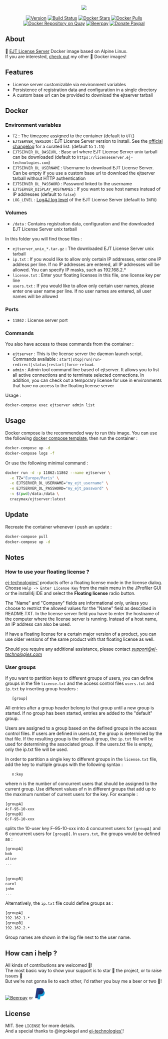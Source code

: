 <p align="center"><a href="https://github.com/crazy-max/docker-ejtserver" target="_blank"><img height="128"src="https://raw.githubusercontent.com/crazy-max/docker-ejtserver/master/.res/docker-ejtserver.jsp"></a></p>

<p align="center">
  <a href="https://microbadger.com/images/crazymax/ejtserver"><img src="https://images.microbadger.com/badges/version/crazymax/ejtserver.svg?style=flat-square" alt="Version"></a>
  <a href="https://travis-ci.org/crazy-max/docker-ejtserver"><img src="https://img.shields.io/travis/crazy-max/docker-ejtserver/master.svg?style=flat-square" alt="Build Status"></a>
  <a href="https://hub.docker.com/r/crazymax/ejtserver/"><img src="https://img.shields.io/docker/stars/crazymax/ejtserver.svg?style=flat-square" alt="Docker Stars"></a>
  <a href="https://hub.docker.com/r/crazymax/ejtserver/"><img src="https://img.shields.io/docker/pulls/crazymax/ejtserver.svg?style=flat-square" alt="Docker Pulls"></a>
  <a href="https://quay.io/repository/crazymax/ejtserver"><img src="https://quay.io/repository/crazymax/ejtserver/status?style=flat-square" alt="Docker Repository on Quay"></a>
  <a href="https://beerpay.io/crazy-max/docker-ejtserver"><img src="https://img.shields.io/beerpay/crazy-max/docker-ejtserver.svg?style=flat-square" alt="Beerpay"></a>
  <a href="https://www.paypal.com/cgi-bin/webscr?cmd=_s-xclick&hosted_button_id=SD4J26TW97CSU"><img src="https://img.shields.io/badge/donate-paypal-7057ff.svg?style=flat-square" alt="Donate Paypal"></a>
</p>

## About

🐳 [EJT License Server](https://www.ej-technologies.com/license/files) Docker image based on Alpine Linux.<br />
If you are interested, [check out](https://hub.docker.com/r/crazymax/) my other 🐳 Docker images!

## Features

* License server customizable via environment variables
* Persistence of registration data and configuration in a single directory
* A custom base url can be provided to download the ejtserver tarball

## Docker

### Environment variables

* `TZ` : The timezone assigned to the container (default to `UTC`)
* `EJTSERVER_VERSION` : EJT License Server version to install. See the [official changelog](https://www.ej-technologies.com/license/changelog.html) for a curated list. (default to `1.13`)
* `EJTSERVER_DL_BASEURL` : Base url where EJT License Server unix tarball can be downloaded (default to `https://licenseserver.ej-technologies.com`)
* `EJTSERVER_DL_USERNAME` : Username to download EJT License Server. Can be empty if you use a custom base url to download the ejtserver tarball without HTTP authentication
* `EJTSERVER_DL_PASSWORD` : Password linked to the username
* `EJTSERVER_DISPLAY_HOSTNAMES` : If you want to see host names instead of IP addresses (default to `false`)
* `LOG_LEVEL` : [Log4J log level](https://logging.apache.org/log4j/2.x/manual/customloglevels.html) of the EJT License Server (default to `INFO`)

### Volumes

* `/data` : Contains registration data, configuration and the downloaded EJT License Server unix tarball

In this folder you will find those files :

* `ejtserver_unix_*.tar.gz` : The downloaded EJT License Server unix tarball
* `ip.txt` : If you would like to allow only certain IP addresses, enter one IP address per line. If no IP addresses are entered, all IP addresses will be allowed. You can specify IP masks, such as 192.168.2.*
* `license.txt` : Enter your floating licenses in this file, one license key per line
* `users.txt` : If you would like to allow only certain user names, please enter one user name per line. If no user names are entered, all user names will be allowed

### Ports

* `11862` : License server port

### Commands

You also have access to these commands from the container :

* `ejtserver` : This is the license server the daemon launch script. Commands available : `start|stop|run|run-redirect|status|restart|force-reload`.
* `admin` : Admin tool command line based of ejtserver. It allows you to list all active connections and to terminate selected connections. In addition, you can check out a temporary license for use in environments that have no access to the floating license server

Usage :

```bash
docker-compose exec ejtserver admin list
```

## Usage

Docker compose is the recommended way to run this image. You can use the following [docker compose template](docker-compose.yml), then run the container :

```bash
docker-compose up -d
docker-compose logs -f
```

Or use the following minimal command :

```bash
docker run -d -p 11862:11862 --name ejtserver \
  -e TZ="Europe/Paris" \
  -e EJTSERVER_DL_USERNAME="my_ejt_username" \
  -e EJTSERVER_DL_PASSWORD="my_ejt_password" \
  -v $(pwd)/data:/data \
  crazymax/ejtserver:latest
```

## Update

Recreate the container whenever i push an update :

```bash
docker-compose pull
docker-compose up -d
```

## Notes

### How to use your floating license ?

[ej-technologies'](https://www.ej-technologies.com/) products offer a floating license mode in the license dialog. Choose `Help -> Enter License Key` from the main menu in the JProfiler GUI or the install4j IDE and select the <b>Floating license</b> radio button.

The "Name" and "Company" fields are informational only, unless you choose to restrict the allowed values for the "Name" field as described in README.TXT. In the license server field you have to enter the hostname of the computer where the license server is running. Instead of a host name, an IP address can also be used.

If have a floating license for a certain major version of a product, you can use older versions of the same product with that floating license as well.

Should you require any additional assistance, please contact *support@ej-technologies.com*

### User groups

If you want to partition keys to different groups of users, you can define groups in the file `license.txt` and the access control files `users.txt` and `ip.txt` by inserting group headers :

```
   [group]
```

All entries after a group header belong to that group until a new group is started. If no group has been started, entries are added to the "default" group.

Users are assigned to a group based on the defined groups in the access control files. If users are defined in users.txt, the group is determined by the that file. If the resulting group is the default group, the `ip.txt` file will be used for determining the associated group. If the users.txt file is empty, only the ip.txt file will be used.

In order to partition a single key to different groups in the `license.txt` file, add the key to multiple groups with the following syntax :

```
   n:key
```

where n is the number of concurrent users that should be assigned to the current group. Use different values of n in different groups that add up to the maximum number of current users for the key. For example :

```
[groupA]
4:F-95-10-xxx
[groupB]
6:F-95-10-xxx
```

splits the 10-user key F-95-10-xxx into 4 concurrent users for `[groupA]` and 6 concurrent users for `[groupB]`. In `users.txt`, the groups would be defined as :

```
[groupA]
bob
alice
...


[groupB]
carol
john
...
```

Alternatively, the `ip.txt` file could define groups as :

```
[groupA]
192.162.1.*
[groupB]
192.162.2.*
```

Group names are shown in the log file next to the user name.

## How can i help ?

All kinds of contributions are welcomed :raised_hands:!<br />
The most basic way to show your support is to star :star2: the project, or to raise issues :speech_balloon:<br />
But we're not gonna lie to each other, I'd rather you buy me a beer or two :beers:!

[![Beerpay](https://beerpay.io/crazy-max/docker-ejtserver/badge.svg?style=beer-square)](https://beerpay.io/crazy-max/docker-ejtserver)
or [![Paypal](.res/paypal.png)](https://www.paypal.com/cgi-bin/webscr?cmd=_s-xclick&hosted_button_id=SD4J26TW97CSU)

## License

MIT. See `LICENSE` for more details.<br />
And a special thanks to @ingokegel and [ej-technologies'](https://www.ej-technologies.com/)!
